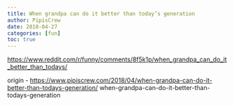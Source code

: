 ```yaml
---
title: When grandpa can do it better than today’s generation
author: PipisCrew
date: 2018-04-27
categories: [fun]
toc: true
---
```


https://www.reddit.com/r/funny/comments/8f5k1p/when_grandpa_can_do_it_better_than_todays/

origin - https://www.pipiscrew.com/2018/04/when-grandpa-can-do-it-better-than-todays-generation/ when-grandpa-can-do-it-better-than-todays-generation